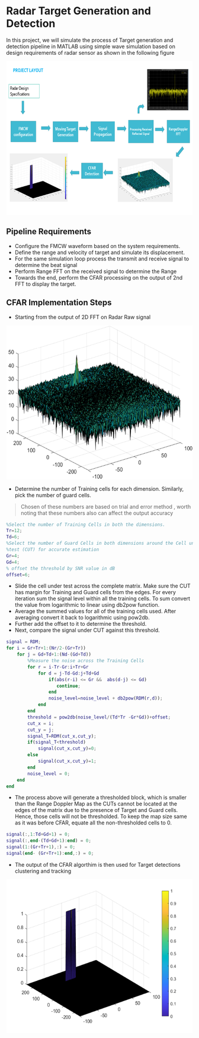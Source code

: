 # Radar Target Generation and Detection
In this project, we will simulate the process of Target generation and detection pipeline in MATLAB using simple wave simulation based on design requirements of radar sensor as shown in the following figure

<img src="images/project layout.png" width="779" height="414" />

## Pipeline Requirements
* Configure the FMCW waveform based on the system requirements.
* Define the range and velocity of target and simulate its displacement.
* For the same simulation loop process the transmit and receive signal to determine the beat signal
* Perform Range FFT on the received signal to determine the Range
* Towards the end, perform the CFAR processing on the output of 2nd FFT to display the target.

## CFAR Implementation Steps

* Starting from the output of 2D FFT on Radar Raw signal

<img src="images/rdm.png" width="779" height="414" />

* Determine the number of Training cells for each dimension. Similarly, pick the number of guard cells.
> Chosen of these numbers are based on trial and error method , worth noting that these numbers also can affect the output accuracy
```Matlab
%Select the number of Training Cells in both the dimensions.
Tr=12;
Td=6;
%Select the number of Guard Cells in both dimensions around the Cell under 
%test (CUT) for accurate estimation
Gr=4;
Gd=4;
% offset the threshold by SNR value in dB
offset=6;
```
* Slide the cell under test across the complete matrix. Make sure the CUT has margin for Training and Guard cells from the edges.
For every iteration sum the signal level within all the training cells. To sum convert the value from logarithmic to linear using db2pow function.
* Average the summed values for all of the training cells used. After averaging convert it back to logarithmic using pow2db.
* Further add the offset to it to determine the threshold.
* Next, compare the signal under CUT against this threshold.

```Matlab
signal = RDM;
for i = Gr+Tr+1:(Nr/2-(Gr+Tr))
    for j = Gd+Td+1:(Nd-(Gd+Td))
        %Measure the noise across the Training Cells
        for r = i-Tr-Gr:i+Tr+Gr
            for d = j-Td-Gd:j+Td+Gd
                if(abs(r-i) <= Gr &&  abs(d-j) <= Gd)
                   continue;
                end
                noise_level=noise_level + db2pow(RDM(r,d));
            end
        end
        threshold = pow2db(noise_level/(Td*Tr -Gr*Gd))+offset;
        cut_x = i;
        cut_y = j;
        signal_T=RDM(cut_x,cut_y);
        if(signal_T<threshold)
            signal(cut_x,cut_y)=0;
        else 
            signal(cut_x,cut_y)=1;
        end
        noise_level = 0;
    end
end
```
* The process above will generate a thresholded block, which is smaller than the Range Doppler Map as the CUTs cannot be located at the edges of the matrix due to the presence of Target and Guard cells. Hence, those cells will not be thresholded.
To keep the map size same as it was before CFAR, equate all the non-thresholded cells to 0.
```Matlab
signal(:,1:Td+Gd+1) = 0;
signal(:,end-(Td+Gd+1):end) = 0;
signal(1:(Gr+Tr+1),:) = 0;
signal(end- (Gr+Tr+1):end,:) = 0;
```

* The output of the CFAR algorthim is then used for Target detections clustering and tracking
<img src="images/cfar.png" width="779" height="414" />
